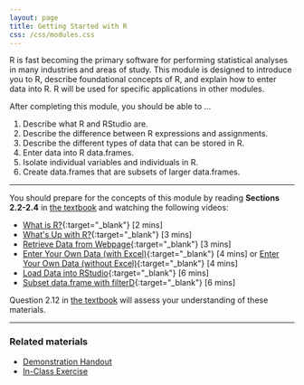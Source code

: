 ```yaml
---
layout: page
title: Getting Started with R
css: /css/modules.css
---
```


<div class="ILOs">
<p>R is fast becoming the primary software for performing statistical analyses in many industries and areas of study.  This module is designed to introduce you to R, describe foundational concepts of R, and explain how to enter data into R.  R will be used for specific applications in other modules.</p>

<p>After completing this module, you should be able to ...</p>

<ol>
  <li>Describe what R and RStudio are.</li>
  <li>Describe the difference between R expressions and assignments.</li>
  <li>Describe the different types of data that can be stored in R.</li>
  <li>Enter data into R data.frames.</li>
  <li>Isolate individual variables and individuals in R.</li>
  <li>Create data.frames that are subsets of larger data.frames.</li>
</ol>
</div>

----

You should prepare for the concepts of this module by reading **Sections 2.2-2.4** in [the textbook](../../book/) and watching the following videos:

* [What is R?](https://www.youtube.com/v/TR2bHSJ_eck?version=3&autoplay=1){:target="_blank"} [2 mins] 
* [What's Up with R?](https://www.youtube.com/v/ZwYQPtU2Pa0?version=3&autoplay=1&start=1&end=111){:target="_blank"} [3 mins]
* [Retrieve Data from Webpage](https://vimeo.com/user45324800/ncstats-preparedatawebpage){:target="_blank"} [3 mins]
* [Enter Your Own Data (with Excel)](http://derekogle.com/NCMTH107/img/dhovid.png){:target="_blank"} [4 mins] or [Enter Your Own Data (without Excel)](https://vimeo.com/user45324800/ncstats-preparedatatextfile){:target="_blank"} [4 mins]
* [Load Data into RStudio](https://vimeo.com/user45324800/ncstats-loadcsvrstudio){:target="_blank"} [6 mins]
* [Subset data.frame with filterD](https://vimeo.com/user45324800/filterd){:target="_blank"} [6 mins]

Question 2.12 in [the textbook](../../book/) will assess your understanding of these materials.

----

### Related materials

* [Demonstration Handout](RHO.html)
* [In-Class Exercise](CE.html)
